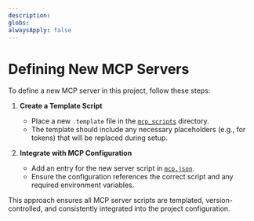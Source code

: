 ```yaml
---
description:
globs:
alwaysApply: false
---
```

# Defining New MCP Servers

To define a new MCP server in this project, follow these steps:

1. **Create a Template Script**
   - Place a new `.template` file in the [`mcp_scripts`](mdc:mcp_scripts) directory.
   - The template should include any necessary placeholders (e.g., for tokens) that will be replaced during setup.

2. **Integrate with MCP Configuration**
   - Add an entry for the new server script in [`mcp.json`](mdc:.roo/mcp.json).
   - Ensure the configuration references the correct script and any required environment variables.

This approach ensures all MCP server scripts are templated, version-controlled, and consistently integrated into the project configuration.
